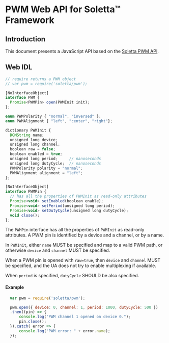 PWM Web API for Soletta™ Framework
=======================

Introduction
------------
This document presents a JavaScript API based on the [Soletta PWM API](http://solettaproject.github.io/docs/c-api/group__PWM.html).

Web IDL
-------
```javascript
// require returns a PWM object
// var pwm = require('soletta/pwm');

[NoInterfaceObject]
interface PWM {
  Promise<PWMPin> open(PWMInit init);
};

enum PWMPolarity { "normal", "inversed" };
enum PWMAlignment { "left", "center", "right"};

dictionary PWMInit {
  DOMString name;
  unsigned long device;
  unsigned long channel;
  boolean raw = false;
  boolean enabled = true;
  unsigned long period;     // nanoseconds
  unsigned long dutyCycle;  // nanoseconds
  PWMPolarity polarity = "normal";
  PWMAlignment alignment = "left";
};

[NoInterfaceObject]
interface PWMPin {
  // has all the properties of PWMInit as read-only attributes
  Promise<void> setEnabled(boolean enable);
  Promise<void> setPeriod(unsigned long period);
  Promise<void> setDutyCycle(unsigned long dutyCycle);
  void close();
};

```

The ```PWMPin``` interface has all the properties of ```PWMInit``` as read-only attributes.
A PWM pin is identified by a device and a channel, or by a name.

In ```PWMInit```, either ```name``` MUST be specified and map to a valid PWM path, or otherwise ```device``` and ```channel``` MUST be specified.

When a PWM pin is opened with ```raw=true```, then ```device``` and ```channel``` MUST be specified, and the UA does not try to enable multiplexing if available.

When ```period``` is specified, ```dutyCycle``` SHOULD be also specified.

#### Example
```javascript
  var pwm = require('soletta/pwm');

  pwm.open({ device: 0, channel: 1, period: 1000, dutyCycle: 500 })
  .then((pin) => {
      console.log("PWM channel 1 opened on device 0.");
      pin.close();
  }).catch( error => {
      console.log("PWM error: " + error.name);
  });
```
